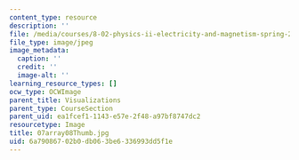 ```yaml
---
content_type: resource
description: ''
file: /media/courses/8-02-physics-ii-electricity-and-magnetism-spring-2007/6a79086702b0db063be6336993dd5f1e_07array08Thumb.jpg
file_type: image/jpeg
image_metadata:
  caption: ''
  credit: ''
  image-alt: ''
learning_resource_types: []
ocw_type: OCWImage
parent_title: Visualizations
parent_type: CourseSection
parent_uid: ea1fcef1-1143-e57e-2f48-a97bf8747dc2
resourcetype: Image
title: 07array08Thumb.jpg
uid: 6a790867-02b0-db06-3be6-336993dd5f1e
---
```

